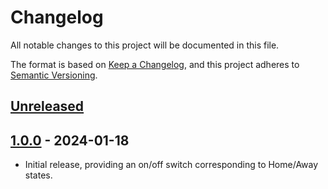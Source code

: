 # Changelog

All notable changes to this project will be documented in this file.

The format is based on [Keep a Changelog](https://keepachangelog.com/en/1.0.0/),
and this project adheres to [Semantic Versioning](https://semver.org/spec/v2.0.0.html).

## [Unreleased]

## [1.0.0] - 2024-01-18

- Initial release, providing an on/off switch corresponding to Home/Away states.

[unreleased]: https://github.com/mganjoo/homebridge-leviton-home-away/compare/1.0.0...HEAD
[1.0.0]: https://github.com/mganjoo/homebridge-leviton-home-away/releases/tag/1.0.0
